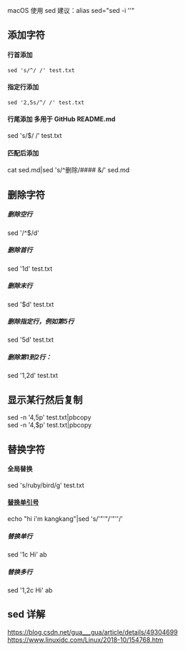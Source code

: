macOS 使用 sed 建议：alias sed="sed -i ''"  
  
## 添加字符  
#### 行首添加
```
sed 's/^/ /' test.txt  
```
#### 指定行添加  
```
sed '2,5s/^/ /' test.txt  
```
#### 行尾添加 多用于 GitHub README.md  
sed 's/$/ /' test.txt  

#### 匹配后添加
cat sed.md|sed 's/^删除/#### &/' sed.md

## 删除字符  
##### 删除空行  
sed '/^$/d'  
##### 删除首行  
sed '1d' test.txt  
##### 删除末行  
sed '$d' test.txt  
##### 删除指定行，例如第5行  
sed '5d' test.txt  
##### 删除第1到2行：  
sed '1,2d' test.txt  
  
## 显示某行然后复制  
sed -n '4,5p' test.txt|pbcopy  
sed -n '4,$p' test.txt|pbcopy  
  
## 替换字符  
#### 全局替换  
sed 's/ruby/bird/g' test.txt  
#### [替换单引号](https://blog.csdn.net/wangbole/article/details/8250271)  
echo "hi i'm kangkang"|sed 's/'"'"/'"''/'  
##### 替换单行  
sed '1c Hi' ab  
##### 替换多行  
sed '1,2c Hi' ab  
  
## sed 详解  
https://blog.csdn.net/gua___gua/article/details/49304699  
https://www.linuxidc.com/Linux/2018-10/154768.htm  
